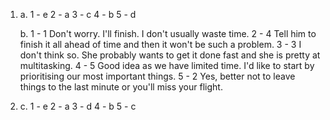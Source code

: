 1.
    a.
        1 - e
        2 - a
        3 - c
        4 - b
        5 - d

    b.
        1 - 1 Don't worry. I'll finish. I don't usually waste time.
        2 - 4 Tell him to finish it all ahead of time and then it won't be such a problem.
        3 - 3 I don't think so. She probably wants to get it done fast and she is pretty at multitasking.
        4 - 5 Good idea as we have limited time. I'd like to start by prioritising our most important things.
        5 - 2 Yes, better not to leave things to the last minute or you'll miss your flight.

2.
    c.
        1 - e
        2 - a
        3 - d
        4 - b
        5 - c